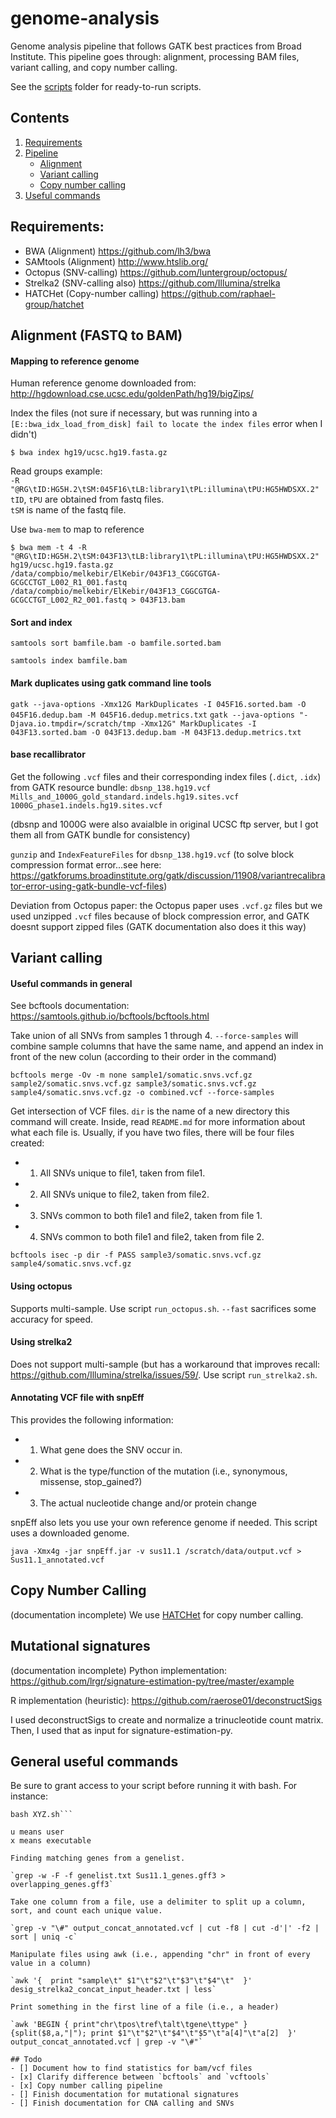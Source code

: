 # genome-analysis
Genome analysis pipeline that follows GATK best practices from Broad Institute. This pipeline goes through: alignment, processing BAM files, variant calling, and copy number calling. 

See the [scripts](https://github.com/programmingprincess/genome-analysis/tree/master/scripts) folder for ready-to-run scripts. 

## Contents ## 
1. [Requirements](#requirments)
2. [Pipeline](https://github.com/programmingprincess/genome-analysis/tree/master/scripts)
    - [Alignment](#alignment)
    - [Variant calling](#variantcalling)
    - [Copy number calling](#copynumbercalling)
3. [Useful commands](#commands)

## Requirements: 
<a name="requirments"></a>
* BWA (Alignment) https://github.com/lh3/bwa
* SAMtools (Alignment) http://www.htslib.org/
* Octopus (SNV-calling) https://github.com/luntergroup/octopus/
* Strelka2 (SNV-calling also) https://github.com/Illumina/strelka
* HATCHet (Copy-number calling) https://github.com/raphael-group/hatchet


## Alignment (FASTQ to BAM)
<a name="alignment"></a>
#### Mapping to reference genome 

Human reference genome downloaded from:
http://hgdownload.cse.ucsc.edu/goldenPath/hg19/bigZips/

Index the files (not sure if necessary, but was running into a `[E::bwa_idx_load_from_disk] fail to locate the index files` error when I didn't)

`$ bwa index hg19/ucsc.hg19.fasta.gz` 

Read groups example:  
`-R "@RG\tID:HG5H.2\tSM:045F16\tLB:library1\tPL:illumina\tPU:HG5HWDSXX.2"`  
`tID`, `tPU` are obtained from fastq files.   
`tSM` is name of the fastq file. 


Use `bwa-mem` to map to reference  

`$ bwa mem -t 4 -R "@RG\tID:HG5H.2\tSM:043F13\tLB:library1\tPL:illumina\tPU:HG5HWDSXX.2" hg19/ucsc.hg19.fasta.gz /data/compbio/melkebir/ElKebir/043F13_CGGCGTGA-GCGCCTGT_L002_R1_001.fastq /data/compbio/melkebir/ElKebir/043F13_CGGCGTGA-GCGCCTGT_L002_R2_001.fastq > 043F13.bam`

#### Sort and index 

`samtools sort bamfile.bam -o bamfile.sorted.bam`

`samtools index bamfile.bam` 

#### Mark duplicates using gatk command line tools

`gatk --java-options -Xmx12G MarkDuplicates -I 045F16.sorted.bam -O 045F16.dedup.bam -M 045F16.dedup.metrics.txt`
`gatk --java-options "-Djava.io.tmpdir=/scratch/tmp -Xmx12G" MarkDuplicates -I 043F13.sorted.bam -O 043F13.dedup.bam -M 043F13.dedup.metrics.txt`


#### base recallibrator 
Get the following `.vcf` files and their corresponding index files (`.dict`, `.idx`) from GATK resource bundle: 
`dbsnp_138.hg19.vcf`
`Mills_and_1000G_gold_standard.indels.hg19.sites.vcf`
`1000G_phase1.indels.hg19.sites.vcf`

(dbsnp and 1000G were also avaialble in original UCSC ftp server, but I got them all from GATK bundle for consistency)

`gunzip` and `IndexFeatureFiles` for `dbsnp_138.hg19.vcf` (to solve block compression format error...see here: https://gatkforums.broadinstitute.org/gatk/discussion/11908/variantrecalibrator-error-using-gatk-bundle-vcf-files)

Deviation from Octopus paper: the Octopus paper uses `.vcf.gz` files but we used unzipped `.vcf` files because of block compression error, and GATK doesnt support zipped files (GATK documentation also does it this way)



## Variant calling 
<a name="variantcalling"></a>

#### Useful commands in general

See bcftools documentation: https://samtools.github.io/bcftools/bcftools.html

Take union of all SNVs from samples 1 through 4. `--force-samples` will combine sample columns that have the same name, and append an index in front of the new colun (according to their order in the command)

`bcftools merge -Ov -m none sample1/somatic.snvs.vcf.gz sample2/somatic.snvs.vcf.gz sample3/somatic.snvs.vcf.gz sample4/somatic.snvs.vcf.gz -o combined.vcf --force-samples` 

Get intersection of VCF files. `dir` is the name of a new directory this command will create. Inside, read `README.md` for more information about what each file is. Usually, if you have two files, there will be four files created: 
- 1. All SNVs unique to file1, taken from file1. 
- 2. All SNVs unique to file2, taken from file2. 
- 3. SNVs common to both file1 and file2, taken from file 1.
- 4. SNVs common to both file1 and file2, taken from file 2.

`bcftools isec -p dir -f PASS sample3/somatic.snvs.vcf.gz sample4/somatic.snvs.vcf.gz` 


#### Using octopus 

Supports multi-sample. Use script `run_octopus.sh`. 
`--fast` sacrifices some accuracy for speed. 

#### Using strelka2 

Does not support multi-sample (but has a workaround that improves recall: https://github.com/Illumina/strelka/issues/59/.
Use script `run_strelka2.sh`. 


#### Annotating VCF file with snpEff 

This provides the following information: 
- 1. What gene does the SNV occur in.
- 2. What is the type/function of the mutation (i.e., synonymous, missense, stop_gained?)
- 3. The actual nucleotide change and/or protein change

snpEff also lets you use your own reference genome if needed. This script uses a downloaded genome. 

`java -Xmx4g -jar snpEff.jar -v sus11.1 /scratch/data/output.vcf > Sus11.1_annotated.vcf` 

## Copy Number Calling 
<a name="copynumbercalling"></a>
(documentation incomplete)
We use [HATCHet](https://github.com/programmingprincess/genome-analysis/tree/master/scripts) for copy number calling. 

## Mutational signatures 
(documentation incomplete)
Python implementation: https://github.com/lrgr/signature-estimation-py/tree/master/example

R implementation (heuristic): https://github.com/raerose01/deconstructSigs

I used deconstructSigs to create and normalize a trinucleotide count matrix. Then, I used that as input for signature-estimation-py. 


## General useful commands 
<a name="commands"></a>

Be sure to grant access to your script before running it with bash. For instance:

```chmod u+x
bash XYZ.sh```

u means user 
x means executable 

Finding matching genes from a genelist. 

`grep -w -F -f genelist.txt Sus11.1_genes.gff3 > overlapping_genes.gff3`

Take one column from a file, use a delimiter to split up a column, sort, and count each unique value. 

`grep -v "\#" output_concat_annotated.vcf | cut -f8 | cut -d'|' -f2 | sort | uniq -c`

Manipulate files using awk (i.e., appending "chr" in front of every value in a column)

`awk '{  print "sample\t" $1"\t"$2"\t"$3"\t"$4"\t"  }' desig_strelka2_concat_input_header.txt | less`

Print something in the first line of a file (i.e., a header)

`awk 'BEGIN { print"chr\tpos\tref\talt\tgene\ttype" } {split($8,a,"|"); print $1"\t"$2"\t"$4"\t"$5"\t"a[4]"\t"a[2]  }' output_concat_annotated.vcf | grep -v "\#"`

## Todo
- [] Document how to find statistics for bam/vcf files 
- [x] Clarify difference between `bcftools` and `vcftools`
- [x] Copy number calling pipeline 
- [] Finish documentation for mutational signatures 
- [] Finish documentation for CNA calling and SNVs 


